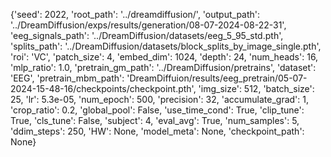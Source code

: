 {'seed': 2022, 'root_path': '../dreamdiffusion/', 'output_path': '../DreamDiffusion/exps/results/generation/08-07-2024-08-22-31', 'eeg_signals_path': '../DreamDiffusion/datasets/eeg_5_95_std.pth', 'splits_path': '../DreamDiffusion/datasets/block_splits_by_image_single.pth', 'roi': 'VC', 'patch_size': 4, 'embed_dim': 1024, 'depth': 24, 'num_heads': 16, 'mlp_ratio': 1.0, 'pretrain_gm_path': '../DreamDiffusion/pretrains', 'dataset': 'EEG', 'pretrain_mbm_path': 'DreamDiffuion/results/eeg_pretrain/05-07-2024-15-48-16/checkpoints/checkpoint.pth', 'img_size': 512, 'batch_size': 25, 'lr': 5.3e-05, 'num_epoch': 500, 'precision': 32, 'accumulate_grad': 1, 'crop_ratio': 0.2, 'global_pool': False, 'use_time_cond': True, 'clip_tune': True, 'cls_tune': False, 'subject': 4, 'eval_avg': True, 'num_samples': 5, 'ddim_steps': 250, 'HW': None, 'model_meta': None, 'checkpoint_path': None}
